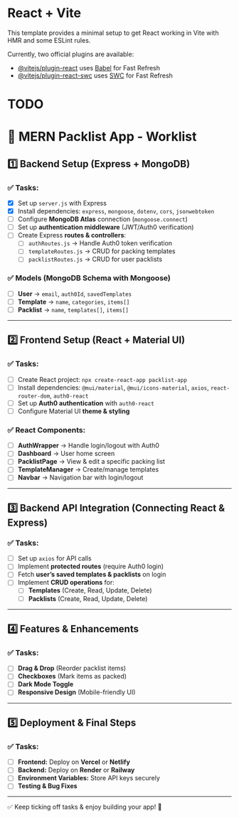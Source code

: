 # React + Vite

This template provides a minimal setup to get React working in Vite with HMR and some ESLint rules.

Currently, two official plugins are available:

- [@vitejs/plugin-react](https://github.com/vitejs/vite-plugin-react/blob/main/packages/plugin-react/README.md) uses [Babel](https://babeljs.io/) for Fast Refresh
- [@vitejs/plugin-react-swc](https://github.com/vitejs/vite-plugin-react-swc) uses [SWC](https://swc.rs/) for Fast Refresh

# TODO

# 📌 MERN Packlist App - Worklist

## **1️⃣ Backend Setup (Express + MongoDB)**

### ✅ Tasks:

- [x] Set up `server.js` with Express
- [x] Install dependencies: `express`, `mongoose`, `dotenv`, `cors`, `jsonwebtoken`
- [ ] Configure **MongoDB Atlas** connection (`mongoose.connect`)
- [ ] Set up **authentication middleware** (JWT/Auth0 verification)
- [ ] Create Express **routes & controllers**:
  - [ ] `authRoutes.js` → Handle Auth0 token verification
  - [ ] `templateRoutes.js` → CRUD for packing templates
  - [ ] `packlistRoutes.js` → CRUD for user packlists

### ✅ Models (MongoDB Schema with Mongoose)

- [ ] **User** → `email`, `auth0Id`, `savedTemplates`
- [ ] **Template** → `name`, `categories`, `items[]`
- [ ] **Packlist** → `name`, `templates[]`, `items[]`

---

## **2️⃣ Frontend Setup (React + Material UI)**

### ✅ Tasks:

- [ ] Create React project: `npx create-react-app packlist-app`
- [ ] Install dependencies: `@mui/material`, `@mui/icons-material`, `axios`, `react-router-dom`, `auth0-react`
- [ ] Set up **Auth0 authentication** with `auth0-react`
- [ ] Configure Material UI **theme & styling**

### ✅ React Components:

- [ ] **AuthWrapper** → Handle login/logout with Auth0
- [ ] **Dashboard** → User home screen
- [ ] **PacklistPage** → View & edit a specific packing list
- [ ] **TemplateManager** → Create/manage templates
- [ ] **Navbar** → Navigation bar with login/logout

---

## **3️⃣ Backend API Integration (Connecting React & Express)**

### ✅ Tasks:

- [ ] Set up `axios` for API calls
- [ ] Implement **protected routes** (require Auth0 login)
- [ ] Fetch **user’s saved templates & packlists** on login
- [ ] Implement **CRUD operations** for:
  - [ ] **Templates** (Create, Read, Update, Delete)
  - [ ] **Packlists** (Create, Read, Update, Delete)

---

## **4️⃣ Features & Enhancements**

### ✅ Tasks:

- [ ] **Drag & Drop** (Reorder packlist items)
- [ ] **Checkboxes** (Mark items as packed)
- [ ] **Dark Mode Toggle**
- [ ] **Responsive Design** (Mobile-friendly UI)

---

## **5️⃣ Deployment & Final Steps**

### ✅ Tasks:

- [ ] **Frontend:** Deploy on **Vercel** or **Netlify**
- [ ] **Backend:** Deploy on **Render** or **Railway**
- [ ] **Environment Variables:** Store API keys securely
- [ ] **Testing & Bug Fixes**

---

✅ Keep ticking off tasks & enjoy building your app! 🚀
